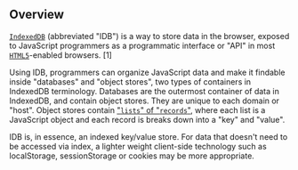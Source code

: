 ## Overview

[`IndexedDB`](https://developer.mozilla.org/en-US/docs/IndexedDB) (abbreviated "IDB") is a way to store data in the browser, exposed to JavaScript programmers as a programmatic interface or "API" in most [`HTML5`](https://developer.mozilla.org/en-US/docs/Web/Guide/HTML/HTML5)-enabled browsers. [1]

Using IDB, programmers can organize JavaScript data and make it findable inside "databases" and "object stores", two types of containers in IndexedDB terminology. Databases are the outermost container of data in IndexedDB, and contain object stores. They are unique to each domain or "host". Object stores contain ["`lists`" of "`records`"](http://www.w3.org/TR/IndexedDB/#dfn-index-record-list), where each list is a JavaScript object and each record is breaks down into a "key" and "value".

IDB is, in essence, an indexed key/value store. For data that doesn't need to be accessed via index, a lighter weight client-side technology such as localStorage, sessionStorage or cookies may be more appropriate.